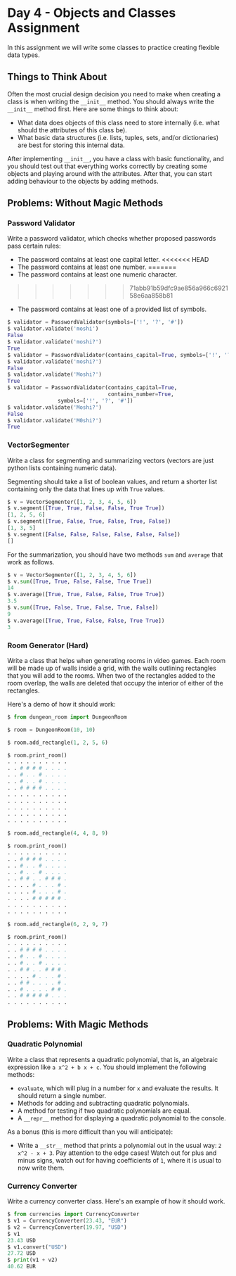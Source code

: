 # Day 4 - Objects and Classes Assignment

In this assignment we will write some classes to practice creating flexible data types.

## Things to Think About

Often the most crucial design decision you need to make when creating a class is when writing the `__init__` method.  You should always write the `__init__` method first.  Here are some things to think about:

  - What data does objects of this class need to store internally (i.e. what should the attributes of this class be).
  - What basic data structures (i.e. lists, tuples, sets, and/or dictionaries) are best for storing this internal data.

After implementing `__init__`, you have a class with basic functionality, and you should test out that everything works correctly by creating some objects and playing around with the attributes.  After that, you can start adding behaviour to the objects by adding methods.

## Problems: Without Magic Methods

### Password Validator
Write a password validator, which checks whether proposed passwords pass certain rules:

  - The password contains at least one capital letter.
<<<<<<< HEAD
  - The password contains at least one number.
=======
  - The password contains at least one numeric character.
>>>>>>> 71abb91b59dfc9ae856a966c692158e6aa858b81
  - The password contains at least one of a provided list of symbols.

```python
$ validator = PasswordValidator(symbols=['!', '?', '#'])
$ validator.validate('moshi')
False
$ validator.validate('moshi?')
True
$ validator = PasswordValidator(contains_capital=True, symbols=['!', '?', '#'])
$ validator.validate('moshi?')
False
$ validator.validate('Moshi?')
True
$ validator = PasswordValidator(contains_capital=True,
                                contains_number=True,
				symbols=['!', '?', '#'])
$ validator.validate('Moshi?')
False
$ validator.validate('M0shi?')
True
```

### VectorSegmenter

Write a class for segmenting and summarizing vectors (vectors are just python lists containing numeric data).

Segmenting should take a list of boolean values, and return a shorter list containing only the data that lines up with `True` values.

```python
$ v = VectorSegmenter([1, 2, 3, 4, 5, 6])
$ v.segment([True, True, False, False, True True])
[1, 2, 5, 6]
$ v.segment([True, False, True, False, True, False])
[1, 3, 5]
$ v.segment([False, False, False, False, False, False])
[]
```

For the summarization, you should have two methods `sum` and `average` that work as follows.

```python
$ v = VectorSegmenter([1, 2, 3, 4, 5, 6])
$ v.sum([True, True, False, False, True True])
14
$ v.average([True, True, False, False, True True])
3.5
$ v.sum([True, False, True, False, True, False])
9
$ v.average([True, True, False, False, True True])
3
```

### Room Generator (Hard)
Write a class that helps when generating rooms in video games.  Each room will be made up of walls inside a grid, with the walls outlining rectangles that you will add to the rooms.  When two of the rectangles added to the room overlap, the walls are deleted that occupy the interior of either of the rectangles.

Here's a demo of how it should work:

```python
$ from dungeon_room import DungeonRoom

$ room = DungeonRoom(10, 10)

$ room.add_rectangle(1, 2, 5, 6)

$ room.print_room()
. . . . . . . . . .
. . # # # # . . . .
. . # . . # . . . .
. . # . . # . . . .
. . # # # # . . . .
. . . . . . . . . .
. . . . . . . . . .
. . . . . . . . . .
. . . . . . . . . .
. . . . . . . . . .

$ room.add_rectangle(4, 4, 8, 9)

$ room.print_room()
. . . . . . . . . .
. . # # # # . . . .
. . # . . # . . . .
. . # . . # . . . .
. . # # . . # # # .
. . . . # . . . # .
. . . . # . . . # .
. . . . # # # # # .
. . . . . . . . . .
. . . . . . . . . .

$ room.add_rectangle(6, 2, 9, 7)

$ room.print_room()
. . . . . . . . . .
. . # # # # . . . .
. . # . . # . . . .
. . # . . # . . . .
. . # # . . # # # .
. . . . # . . . # .
. . # # . . . . # .
. . # . . . . # # .
. . # # # # # . . .
. . . . . . . . . .
```


## Problems: With Magic Methods

### Quadratic Polynomial
Write a class that represents a quadratic polynomial, that is, an algebraic expression like `a x^2 + b x + c`.  You should implement the following methods:

  - `evaluate`, which will plug in a number for `x` and evaluate the results.  It should return a single number.
  - Methods for adding and subtracting quadratic polynomials.
  - A method for testing if two quadratic polynomials are equal.
  - A `__repr__` method for displaying a quadratic polynomial to the console.

As a bonus (this is more difficult than you will anticipate):

  - Write a `__str__` method that prints a polynomial out in the usual way: `2 x^2 - x + 3`.  Pay attention to the edge cases!  Watch out for plus and minus signs, watch out for having coefficients of `1`, where it is usual to now write them.

### Currency Converter

Write a currency converter class.  Here's an example of how it should work.

```python
$ from currencies import CurrencyConverter
$ v1 = CurrencyConverter(23.43, "EUR")
$ v2 = CurrencyConverter(19.97, "USD")
$ v1
23.43 USD
$ v1.convert("USD")
27.72 USD
$ print(v1 + v2)
40.62 EUR
```
